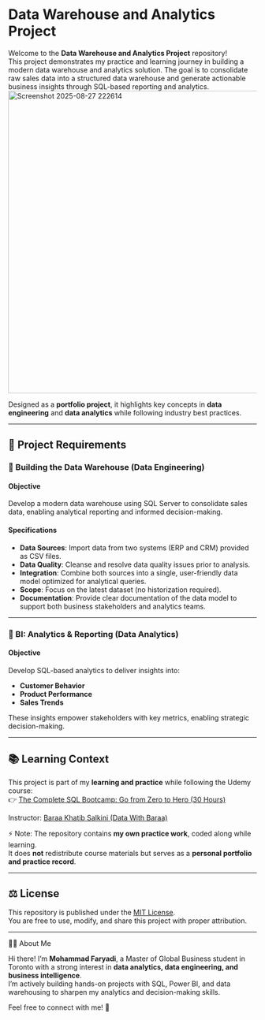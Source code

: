 # Data Warehouse and Analytics Project  

Welcome to the **Data Warehouse and Analytics Project** repository!  
This project demonstrates my practice and learning journey in building a modern data warehouse and analytics solution. The goal is to consolidate raw sales data into a structured data warehouse and generate actionable business insights through SQL-based reporting and analytics.  
<img width="1205" height="614" alt="Screenshot 2025-08-27 222614" src="https://github.com/user-attachments/assets/2815d08b-48c7-45cf-b362-2510c42e6cdb" />



Designed as a **portfolio project**, it highlights key concepts in **data engineering** and **data analytics** while following industry best practices.  

---

## 📌 Project Requirements  

### 🔹 Building the Data Warehouse (Data Engineering)  

#### Objective  
Develop a modern data warehouse using SQL Server to consolidate sales data, enabling analytical reporting and informed decision-making.  

#### Specifications  
- **Data Sources**: Import data from two systems (ERP and CRM) provided as CSV files.  
- **Data Quality**: Cleanse and resolve data quality issues prior to analysis.  
- **Integration**: Combine both sources into a single, user-friendly data model optimized for analytical queries.  
- **Scope**: Focus on the latest dataset (no historization required).  
- **Documentation**: Provide clear documentation of the data model to support both business stakeholders and analytics teams.  

---

### 🔹 BI: Analytics & Reporting (Data Analytics)  

#### Objective  
Develop SQL-based analytics to deliver insights into:  
- **Customer Behavior**  
- **Product Performance**  
- **Sales Trends**  

These insights empower stakeholders with key metrics, enabling strategic decision-making.  

---

## 📚 Learning Context  

This project is part of my **learning and practice** while following the Udemy course:  
👉 [The Complete SQL Bootcamp: Go from Zero to Hero (30 Hours)](https://www.udemy.com/course/the-complete-sql-bootcamp-30-hours-go-from-zero-to-hero/?couponCode=MT260825G1)  

Instructor: [Baraa Khatib Salkini (Data With Baraa)](https://www.udemy.com/user/baraa-khatib-salkini-2/)  

⚡ Note: The repository contains **my own practice work**, coded along while learning.  
It does **not** redistribute course materials but serves as a **personal portfolio and practice record**.  

---

## ⚖️ License  

This repository is published under the [MIT License](LICENSE).  
You are free to use, modify, and share this project with proper attribution.  

---

 👨‍💻 About Me  

Hi there! I’m **Mohammad Faryadi**, a Master of Global Business student in Toronto with a strong interest in **data analytics, data engineering, and business intelligence**.  
I’m actively building hands-on projects with SQL, Power BI, and data warehousing to sharpen my analytics and decision-making skills.  

Feel free to connect with me! 🚀  
